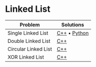 # Linked List

|Problem|Solutions|
|-|-|
|Single Linked List|[C++](./singleLinkedList.cpp) &bull; [Python](./singleLinkedList.py)|
|Double Linked List|[C++](./doubleLinkedLIst.cpp)|
|Circular Linked List|[C++](./circularLinkedList.cpp)|
|XOR Linked List|[C++](./xorLinkedList.cpp)|
